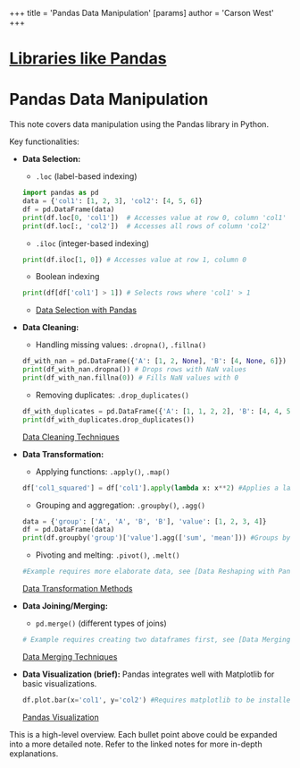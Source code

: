 +++
 title = 'Pandas Data Manipulation'
[params]
	author = 'Carson West'
+++
# [Libraries like Pandas](./../libraries-like-pandas/)
# Pandas Data Manipulation

This note covers data manipulation using the Pandas library in Python.

Key functionalities:

* **Data Selection:**
    * `.loc` (label-based indexing)
    ```python
    import pandas as pd
    data = {'col1': [1, 2, 3], 'col2': [4, 5, 6]}
    df = pd.DataFrame(data)
    print(df.loc[0, 'col1'])  # Accesses value at row 0, column 'col1'
    print(df.loc[:, 'col2'])  # Accesses all rows of column 'col2'
    ```
    * `.iloc` (integer-based indexing)
    ```python
    print(df.iloc[1, 0]) # Accesses value at row 1, column 0
    ```
    * Boolean indexing
    ```python
    print(df[df['col1'] > 1]) # Selects rows where 'col1' > 1
    ```
    * [Data Selection with Pandas](./../data-selection-with-pandas/)


* **Data Cleaning:**
    * Handling missing values: `.dropna()`, `.fillna()`
    ```python
    df_with_nan = pd.DataFrame({'A': [1, 2, None], 'B': [4, None, 6]})
    print(df_with_nan.dropna()) # Drops rows with NaN values
    print(df_with_nan.fillna(0)) # Fills NaN values with 0
    ```
    * Removing duplicates: `.drop_duplicates()`
    ```python
    df_with_duplicates = pd.DataFrame({'A': [1, 1, 2, 2], 'B': [4, 4, 5, 5]})
    print(df_with_duplicates.drop_duplicates())
    ```
    [Data Cleaning Techniques](./../data-cleaning-techniques/)


* **Data Transformation:**
    * Applying functions: `.apply()`, `.map()`
    ```python
    df['col1_squared'] = df['col1'].apply(lambda x: x**2) #Applies a lambda function
    ```
    * Grouping and aggregation: `.groupby()`, `.agg()`
    ```python
    data = {'group': ['A', 'A', 'B', 'B'], 'value': [1, 2, 3, 4]}
    df = pd.DataFrame(data)
    print(df.groupby('group')['value'].agg(['sum', 'mean'])) #Groups by 'group' and calculates sum and mean of 'value'
    ```
    * Pivoting and melting: `.pivot()`, `.melt()`
    ```python
    #Example requires more elaborate data, see [Data Reshaping with Pandas](./../data-reshaping-with-pandas/)
    ```
    [Data Transformation Methods](./../data-transformation-methods/)


* **Data Joining/Merging:**
    * `pd.merge()` (different types of joins)
    ```python
    # Example requires creating two dataframes first, see [Data Merging Techniques](./../data-merging-techniques/)
    ```
    [Data Merging Techniques](./../data-merging-techniques/)


* **Data Visualization (brief):**
    Pandas integrates well with Matplotlib for basic visualizations.
    ```python
    df.plot.bar(x='col1', y='col2') #Requires matplotlib to be installed
    ```
    [Pandas Visualization](./../pandas-visualization/)

This is a high-level overview. Each bullet point above could be expanded into a more detailed note.  Refer to the linked notes for more in-depth explanations.
